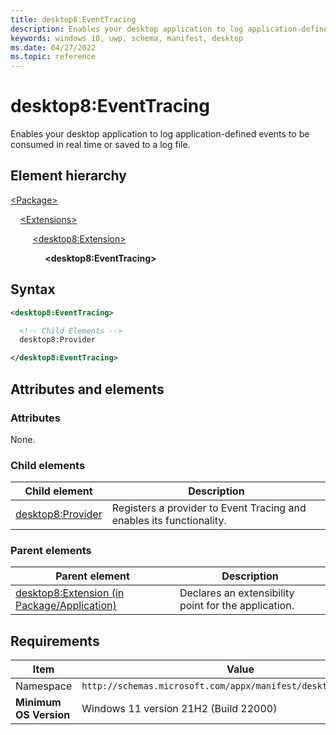 ```yaml
---
title: desktop8:EventTracing
description: Enables your desktop application to log application-defined events to be consumed in real time or saved to a log file.
keywords: windows 10, uwp, schema, manifest, desktop
ms.date: 04/27/2022
ms.topic: reference
---
```


# desktop8:EventTracing

Enables your desktop application to log application-defined events to be consumed in real time or saved to a log file.

## Element hierarchy

[\<Package\>](element-package.md)

&nbsp;&nbsp;&nbsp;&nbsp;[\<Extensions\>](element-extensions.md)

&nbsp;&nbsp;&nbsp;&nbsp; &nbsp;&nbsp;&nbsp;&nbsp;[\<desktop8:Extension\>](element-desktop8-extension.md)

&nbsp;&nbsp;&nbsp;&nbsp; &nbsp;&nbsp;&nbsp;&nbsp; &nbsp;&nbsp;&nbsp;&nbsp;**\<desktop8:EventTracing\>**

## Syntax

```xml
<desktop8:EventTracing>

  <!-- Child Elements -->
  desktop8:Provider

</desktop8:EventTracing>
```

## Attributes and elements

### Attributes

None.

### Child elements

| Child element | Description |
|-|-|
| [desktop8:Provider](element-desktop8-provider.md) | Registers a provider to Event Tracing and enables its functionality. |

### Parent elements

| Parent element | Description |
|-|-|
| [desktop8:Extension (in Package/Application)](element-desktop8-extension.md) | Declares an extensibility point for the application. |

## Requirements

| Item  | Value  |
|--|--|
| Namespace | `http://schemas.microsoft.com/appx/manifest/desktop/windows10/8` |
| **Minimum OS Version** | Windows 11 version 21H2 (Build 22000) |
